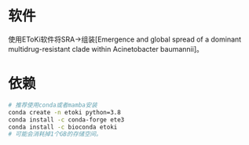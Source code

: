 # 软件
使用EToKi软件将SRA→组装[Emergence and global spread of a dominant multidrug-resistant clade within Acinetobacter baumannii]。

# 依赖
```sh
# 推荐使用conda或者mamba安装
conda create -n etoki python=3.8
conda install -c conda-forge ete3
conda install -c bioconda etoki
# 可能会消耗掉1个GB的存储空间。
```
